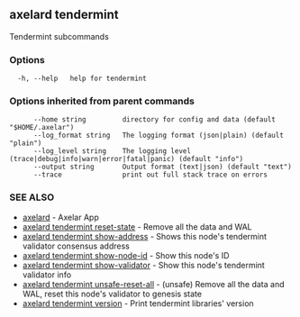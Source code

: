 ## axelard tendermint

Tendermint subcommands

### Options

```
  -h, --help   help for tendermint
```

### Options inherited from parent commands

```
      --home string         directory for config and data (default "$HOME/.axelar")
      --log_format string   The logging format (json|plain) (default "plain")
      --log_level string    The logging level (trace|debug|info|warn|error|fatal|panic) (default "info")
      --output string       Output format (text|json) (default "text")
      --trace               print out full stack trace on errors
```

### SEE ALSO

* [axelard](axelard.md)	 - Axelar App
* [axelard tendermint reset-state](axelard_tendermint_reset-state.md)	 - Remove all the data and WAL
* [axelard tendermint show-address](axelard_tendermint_show-address.md)	 - Shows this node's tendermint validator consensus address
* [axelard tendermint show-node-id](axelard_tendermint_show-node-id.md)	 - Show this node's ID
* [axelard tendermint show-validator](axelard_tendermint_show-validator.md)	 - Show this node's tendermint validator info
* [axelard tendermint unsafe-reset-all](axelard_tendermint_unsafe-reset-all.md)	 - (unsafe) Remove all the data and WAL, reset this node's validator to genesis state
* [axelard tendermint version](axelard_tendermint_version.md)	 - Print tendermint libraries' version

